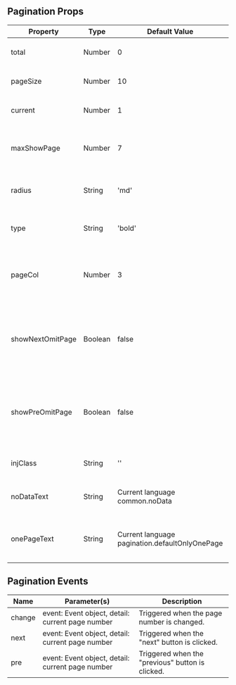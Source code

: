 ## Pagination Props

| Property         | Type    | Default Value                                  | Options                             | Required | Description                                                      |
| ---------------- | ------- | ---------------------------------------------- | ----------------------------------- | -------- | ---------------------------------------------------------------- |
| total            | Number  | 0                                              | -                                   | Y        | Total number of items.                                           |
| pageSize         | Number  | 10                                             | -                                   | N        | Number of items per page.                                        |
| current          | Number  | 1                                              | -                                   | N        | Current page number.                                             |
| maxShowPage      | Number  | 7                                              | 5/7/9/11                            | N        | Maximum number of page numbers to display.                       |
| radius           | String  | 'md'                                           | 'base'/'md'/'lg'/'xl'/'full'/'none' | N        | Style of pagination button corners.                              |
| type             | String  | 'bold'                                         | 'border'/'block'/'bold'             | N        | Style of highlighted page number.                                |
| pageCol          | Number  | 3                                              | -                                   | N        | Number of columns to display omitted page numbers.               |
| showNextOmitPage | Boolean | false                                          | true/false                          | N        | Whether to display omitted page numbers after the current page.  |
| showPreOmitPage  | Boolean | false                                          | true/false                          | N        | Whether to display omitted page numbers before the current page. |
| injClass         | String  | ''                                             | Class                               | N        | Injected CSS class name.                                         |
| noDataText       | String  | Current language common.noData                 | -                                   | N        | Text to display when there is no data.                           |
| onePageText      | String  | Current language pagination.defaultOnlyOnePage | -                                   | N        | Text to display when there is only one page.                     |

## Pagination Events

| Name   | Parameter(s)                                     | Description                                      |
| ------ | ------------------------------------------------ | ------------------------------------------------ |
| change | event: Event object, detail: current page number | Triggered when the page number is changed.       |
| next   | event: Event object, detail: current page number | Triggered when the "next" button is clicked.     |
| pre    | event: Event object, detail: current page number | Triggered when the "previous" button is clicked. |
